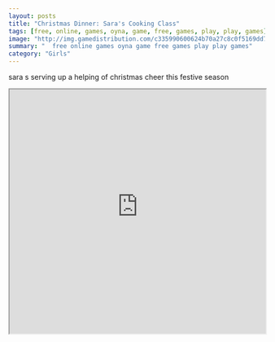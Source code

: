 ```yaml
---
layout: posts
title: "Christmas Dinner: Sara's Cooking Class"
tags: [free, online, games, oyna, game, free, games, play, play, games]
image: "http://img.gamedistribution.com/c335990600624b70a27c8c0f5169dd73.jpg"
summary: "  free online games oyna game free games play play games"
category: "Girls"
---
```


sara s serving up a helping of christmas cheer this festive season

<iframe width="100%" height="480px;" src="http://flash.gamedistribution.com?game=c335990600624b70a27c8c0f5169dd73"></iframe>